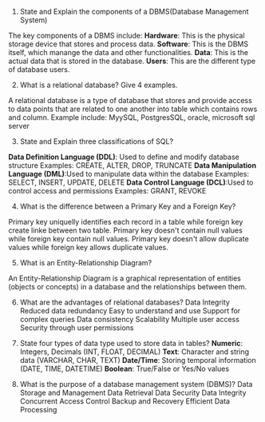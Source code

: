 1. State and Explain the components of a DBMS(Database Management System)

The key components of a DBMS include:
**Hardware**: This is the physical storage device that stores and process data.
**Software**: This is the DBMS itself, which manange the data and other functionalities.
**Data**: This is the actual data that is stored in the database.
**Users**: This are the different type of database users.

2. What is a relational database? Give 4 examples.

A relational database is a type of database that stores and provide access to data points that are related to one another into table which contains rows and column.
Example include: MyySQL, PostgresSQL, oracle, microsoft sql server

3. State and Explain three classifications of SQL?

**Data Definition Language (DDL)**: Used to define and modify database structure
Examples: CREATE, ALTER, DROP, TRUNCATE
**Data Manipulation Language (DML)**:Used to manipulate data within the database
Examples: SELECT, INSERT, UPDATE, DELETE
**Data Control Language (DCL)**:Used to control access and permissions
Examples: GRANT, REVOKE

4. What is the difference between a Primary Key and a Foreign Key?

Primary key uniquelly identifies each record in a table while foreign key create linke between two table.
Primary key doesn't contain null values while foreign key contain null values.
Primary key doesn't allow duplicate values while foreign key allows duplicate values.

5. What is an Entity-Relationship Diagram?

An Entity-Relationship Diagram is a graphical representation of entities (objects or concepts) in a database and the relationships between them.

6. What are the advantages of relational databases?
Data Integrity
Reduced data redundancy
Easy to understand and use
Support for complex queries
Data consistency
Scalability
Multiple user access
Security through user permissions

7. State four types of data type used to store data in tables?
**Numeric**: Integers, Decimals (INT, FLOAT, DECIMAL)
**Text**: Character and string data (VARCHAR, CHAR, TEXT)
**Date/Time**: Storing temporal information (DATE, TIME, DATETIME)
**Boolean**: True/False or Yes/No values

8. What is the purpose of a database management system (DBMS)? 
Data Storage and Management
Data Retrieval
Data Security
Data Integrity
Concurrent Access Control
Backup and Recovery
Efficient Data Processing